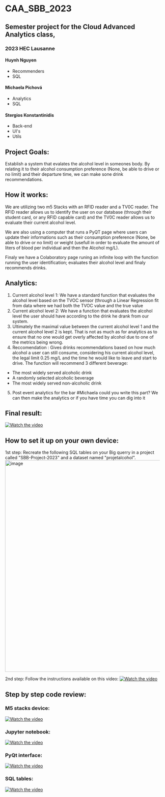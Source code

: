 # CAA_SBB_2023
 ## Semester project for the Cloud Advanced Analytics class, 
 ### 2023 HEC Lausanne
 
 #### Huynh Nguyen
 - Recommenders
 - SQL
 #### Michaela Píchová
 - Analytics
 - SQL
 #### Stergios Konstantinidis
 - Back-end
 - UI's
 - Utils

## Project Goals:
Establish a system that evalates the alcohol level in someones body. 
By relating it to their alcohol consumption preference (None, be able to drive or no limit) and their departure time, we can make sone drink recommendations.

## How it works:
We are utilizing two m5 Stacks with an RFID reader and a TV0C reader.
The RFID reader allows us to identify the user on our database (through their student card, or any RFID capable card) and the TV0C reader allows us to evaluate their current alcohol level.

We are also using a computer that runs a PyQT page where users can update their informations such as their consumption preference (None, be able to drive or no limit) or weight (usefull in order to evaluate the amount of liters of blood per individual and then the Alcohol mg/L).

Finaly we have a Colaboratory page runing an infinite loop with the function running the user identification; evaluates their alcohol level and finaly recommends drinks.

## Analytics:
1. Current alcohol level 1: We have a standard function that evaluates the alcohol level based on the TVOC sensor (through a Linear Regression fit from data where we had both the TVOC value and the true value
2. Current alcohol level 2: We have a function that evaluates the alcohol level the user should have according to the drink he drank from our system. 
3. Ultimately the maximal value between the current alcohol level 1 and the current alcohol level 2 is kept. That is not as much as for analytics as to ensure that no one would get overly affected by alcohol due to one of the metrics being wrong.
4. Reccomendation : Gives drinks recommendations based on how much alcohol a user can still consume, considering his
current alcohol level, the legal limit 0.25 mg/L and the time he would like to leave and start to drive. The
function will recommend 3 different beverage:
 * The most widely served alcoholic drink
 * A randomly selected alcoholic beverage
 * The most widely served non-alcoholic drink

5. Post event analytics for the bar #Michaela could you write this part? We can then make the analytics or if you have time you can dig into it


## Final result:

[![Watch the video](https://img.youtube.com/vi/NsvXTMALeLc/default.jpg)](https://www.youtube.com/watch?v=NsvXTMALeLc)

## How to set it up on your own device:
1st step:
Recreate the following SQL tables on your Big querry in a project called "SBB-Project-2023" and a dataset named "projetalcohol".
<img width="688" alt="image" src="https://github.com/Stergios-Konstantinidis/CAA/assets/114418694/665f662f-6248-4983-a584-ab5113fce955">

2nd step:
Follow the instructions available on this video:
[![Watch the video](https://img.youtube.com/vi/VlaVG64jTiY/default.jpg)](https://www.youtube.com/watch?v=VlaVG64jTiY)

## Step by step code review:
### M5 stacks device:
[![Watch the video](https://img.youtube.com/vi/HwvgxxBavII/default.jpg)](https://www.youtube.com/watch?v=HwvgxxBavII)

### Jupyter notebook:
[![Watch the video](https://img.youtube.com/vi/1HLBldzl3rs/default.jpg)](https://www.youtube.com/watch?v=1HLBldzl3rs)

### PyQt interface:
[![Watch the video](https://img.youtube.com/vi/A3NbOance4s/default.jpg)](https://www.youtube.com/watch?v=A3NbOance4s)

### SQL tables:
[![Watch the video](https://img.youtube.com/vi/MKnWeUFW2No/default.jpg)](https://www.youtube.com/watch?v=MKnWeUFW2No)

